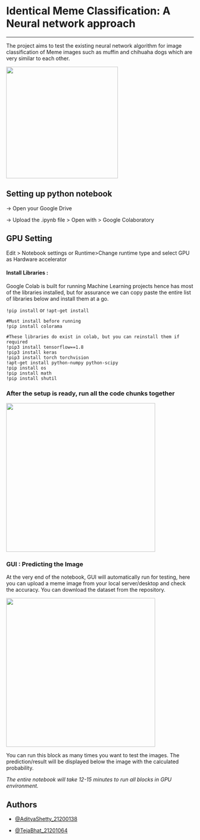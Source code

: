 
# Identical Meme Classification: A Neural network approach
<hr>

The project aims to test the existing neural network algorithm for image classification of Meme images such as muffin and chihuaha dogs which are very similar to each other.

<img src="http://sanjay.ie/aditya/meme.jpg" height="300"/>

## Setting up python notebook

-> Open your Google Drive

-> Upload the .ipynb file > Open with > Google Colaboratory  

## GPU Setting

Edit > Notebook settings or Runtime>Change runtime type and select GPU as Hardware accelerator

#### Install Libraries :

Google Colab is built for running Machine Learning projects hence has most of the libraries installed, but for assurance we can copy paste the entire list of libraries below and install them at a go.

`!pip install` or `!apt-get install`

```http
#Must install before running
!pip install colorama

#These libraries do exist in colab, but you can reinstall them if required
!pip3 install tensorflow==1.8
!pip3 install keras
!pip3 install torch torchvision
!apt-get install python-numpy python-scipy
!pip install os
!pip install math
!pip install shutil
```
### After the setup is ready, run all the code chunks together

<img src="http://sanjay.ie/aditya/Process.gif" height="400"/>

### GUI : Predicting the Image

At the very end of the notebook, GUI will automatically run for testing, here you can upload a meme image from your local server/desktop and check the accuracy. You can download the dataset from the repository.

<img src="http://sanjay.ie/aditya/GUI.gif" height="400"/>

You can run this block as many times you want to test the images. The prediction/result will be displayed below the image with the calculated probability.

*The entire notebook will take 12-15 minutes to run all blocks in GPU environment.*

## Authors

- [@AdityaShetty_21200138](https://github.com/ACM40960/project-AdityaShetty24)

- [@TejaBhat_21201064](https://github.com/ACM40960/project-TejarBhat)

